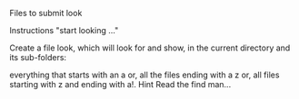 Files to submit
look

Instructions
"start looking ..."

Create a file look, which will look for and show, in the current directory and its sub-folders:

everything that starts with an a or,
all the files ending with a z or,
all files starting with z and ending with a!.
Hint
Read the find man...